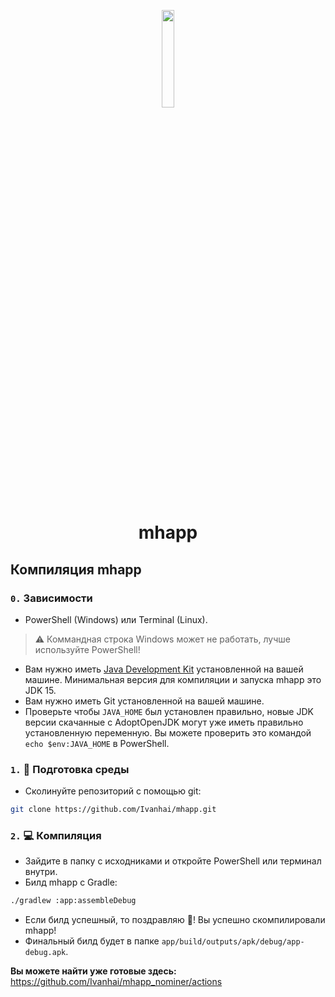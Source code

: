 <p align="center">
<img width="20%" src="https://mhcoin.s3.filebase.com/avatar.jpg">
<br>

<h1 align="center"> mhapp </h1>

## Компиляция mhapp

### `0.` Зависимости

* PowerShell (Windows) или Terminal (Linux).
> ⚠️ Коммандная строка Windows может не работать, лучше используйте PowerShell!
* Вам нужно иметь [Java Development Kit](https://adoptopenjdk.net/) установленной на вашей машине. Минимальная версия для компиляции и запуска mhapp это JDK 15.
* Вам нужно иметь Git установленной на вашей машине.
* Проверьте чтобы `JAVA_HOME` был установлен правильно, новые JDK версии скачанные с AdoptOpenJDK могут уже иметь правильно установленную переменную. Вы можете проверить это командой `echo $env:JAVA_HOME` в PowerShell.

### `1.` 🧹 Подготовка среды

* Сколинуйте репозиторий с помощью git:
```bash
git clone https://github.com/Ivanhai/mhapp.git
```

### `2.` 💻 Компиляция
* Зайдите в папку с исходниками и откройте PowerShell или терминал внутри.
* Билд mhapp с Gradle:
```bash
./gradlew :app:assembleDebug
```

* Если билд успешный, то поздравляю 🎉! Вы успешно скомпилировали mhapp!
* Финальный билд будет в папке `app/build/outputs/apk/debug/app-debug.apk`.

**Вы можете найти уже готовые здесь:** https://github.com/Ivanhai/mhapp_nominer/actions
